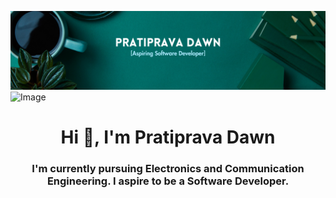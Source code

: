 ![logo](https://github.com/PratipravaDawn/PratipravaDawn/blob/main/Simple%20Work%20LinkedIn%20Banner.png)
![Image](https://github.com/user-attachments/assets/6cd9eaa1-0c08-4bfb-9ff2-5ff3baa38bbc)<h1 align="center">Hi 👋, I'm Pratiprava Dawn</h1>
<h3 align="center">I'm currently pursuing Electronics and Communication Engineering. I aspire to be a Software Developer.</h3>
